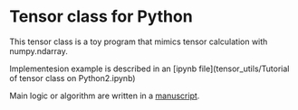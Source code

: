 # Tensor class for Python
This tensor class is a toy program that mimics tensor calculation with numpy.ndarray.

Implementesion example is described in an [ipynb file](tensor_utils/Tutorial of tensor class on Python2.ipynb)

Main logic or algorithm are written in a [manuscript](Toy_algorithm.pdf).
